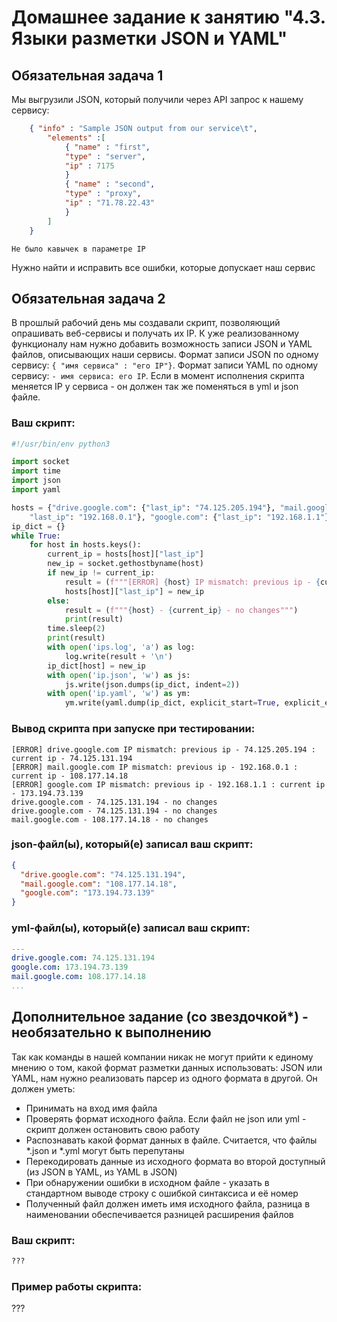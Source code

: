 # Домашнее задание к занятию "4.3. Языки разметки JSON и YAML"


## Обязательная задача 1
Мы выгрузили JSON, который получили через API запрос к нашему сервису:
```json
    { "info" : "Sample JSON output from our service\t",
        "elements" :[
            { "name" : "first",
            "type" : "server",
            "ip" : 7175 
            }
            { "name" : "second",
            "type" : "proxy",
            "ip" : "71.78.22.43"
            }
        ]
    }
```
```
Не было кавычек в параметре IP 
```
  Нужно найти и исправить все ошибки, которые допускает наш сервис

## Обязательная задача 2
В прошлый рабочий день мы создавали скрипт, позволяющий опрашивать веб-сервисы и получать их IP. К уже реализованному функционалу нам нужно добавить возможность записи JSON и YAML файлов, описывающих наши сервисы. Формат записи JSON по одному сервису: `{ "имя сервиса" : "его IP"}`. Формат записи YAML по одному сервису: `- имя сервиса: его IP`. Если в момент исполнения скрипта меняется IP у сервиса - он должен так же поменяться в yml и json файле.

### Ваш скрипт:
```python
#!/usr/bin/env python3

import socket
import time
import json
import yaml

hosts = {"drive.google.com": {"last_ip": "74.125.205.194"}, "mail.google.com": {
    "last_ip": "192.168.0.1"}, "google.com": {"last_ip": "192.168.1.1"}}
ip_dict = {}
while True:
    for host in hosts.keys():
        current_ip = hosts[host]["last_ip"]
        new_ip = socket.gethostbyname(host)
        if new_ip != current_ip:
            result = (f"""[ERROR] {host} IP mismatch: previous ip - {current_ip} : current ip - {new_ip}""")
            hosts[host]["last_ip"] = new_ip
        else:
            result = (f"""{host} - {current_ip} - no changes""")
            print(result)
        time.sleep(2)
        print(result)
        with open('ips.log', 'a') as log:
            log.write(result + '\n')
        ip_dict[host] = new_ip
        with open('ip.json', 'w') as js:
            js.write(json.dumps(ip_dict, indent=2))
        with open('ip.yaml', 'w') as ym:
            ym.write(yaml.dump(ip_dict, explicit_start=True, explicit_end=True))

```

### Вывод скрипта при запуске при тестировании:
```
[ERROR] drive.google.com IP mismatch: previous ip - 74.125.205.194 : current ip - 74.125.131.194
[ERROR] mail.google.com IP mismatch: previous ip - 192.168.0.1 : current ip - 108.177.14.18
[ERROR] google.com IP mismatch: previous ip - 192.168.1.1 : current ip - 173.194.73.139
drive.google.com - 74.125.131.194 - no changes
drive.google.com - 74.125.131.194 - no changes
mail.google.com - 108.177.14.18 - no changes
```

### json-файл(ы), который(е) записал ваш скрипт:
```json
{
  "drive.google.com": "74.125.131.194",
  "mail.google.com": "108.177.14.18",
  "google.com": "173.194.73.139"
}
```

### yml-файл(ы), который(е) записал ваш скрипт:
```yaml
---
drive.google.com: 74.125.131.194
google.com: 173.194.73.139
mail.google.com: 108.177.14.18
...
```

## Дополнительное задание (со звездочкой*) - необязательно к выполнению

Так как команды в нашей компании никак не могут прийти к единому мнению о том, какой формат разметки данных использовать: JSON или YAML, нам нужно реализовать парсер из одного формата в другой. Он должен уметь:
   * Принимать на вход имя файла
   * Проверять формат исходного файла. Если файл не json или yml - скрипт должен остановить свою работу
   * Распознавать какой формат данных в файле. Считается, что файлы *.json и *.yml могут быть перепутаны
   * Перекодировать данные из исходного формата во второй доступный (из JSON в YAML, из YAML в JSON)
   * При обнаружении ошибки в исходном файле - указать в стандартном выводе строку с ошибкой синтаксиса и её номер
   * Полученный файл должен иметь имя исходного файла, разница в наименовании обеспечивается разницей расширения файлов

### Ваш скрипт:
```python
???
```

### Пример работы скрипта:
???
